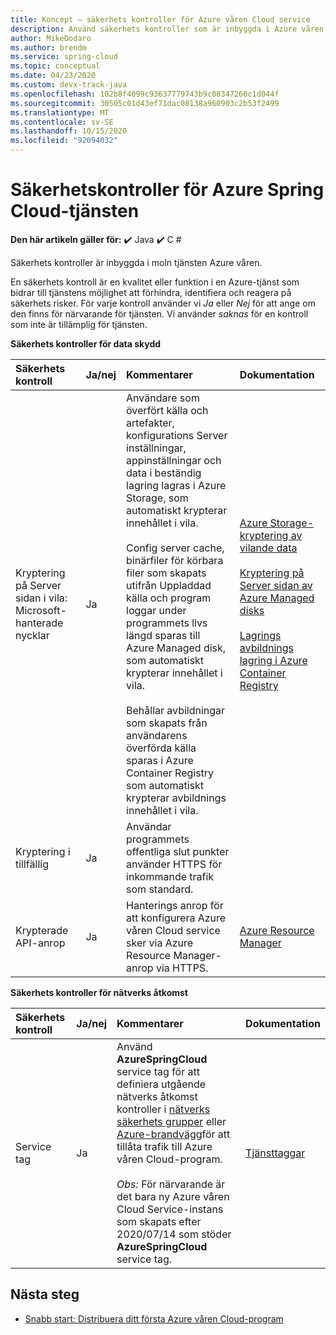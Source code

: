 ```yaml
---
title: Koncept – säkerhets kontroller för Azure våren Cloud service
description: Använd säkerhets kontroller som är inbyggda i Azure våren Cloud service.
author: MikeDodaro
ms.author: brendm
ms.service: spring-cloud
ms.topic: conceptual
ms.date: 04/23/2020
ms.custom: devx-track-java
ms.openlocfilehash: 102b8f4099c93637779743b9c08347266c1d044f
ms.sourcegitcommit: 30505c01d43ef71dac08138a960903c2b53f2499
ms.translationtype: MT
ms.contentlocale: sv-SE
ms.lasthandoff: 10/15/2020
ms.locfileid: "92094032"
---
```

# <a name="security-controls-for-azure-spring-cloud-service"></a>Säkerhetskontroller för Azure Spring Cloud-tjänsten

**Den här artikeln gäller för:** ✔️ Java ✔️ C #

Säkerhets kontroller är inbyggda i moln tjänsten Azure våren.

En säkerhets kontroll är en kvalitet eller funktion i en Azure-tjänst som bidrar till tjänstens möjlighet att förhindra, identifiera och reagera på säkerhets risker.  För varje kontroll använder vi *Ja* eller *Nej* för att ange om den finns för närvarande för tjänsten.  Vi använder *saknas* för en kontroll som inte är tillämplig för tjänsten. 

**Säkerhets kontroller för data skydd**

| Säkerhets kontroll | Ja/nej | Kommentarer | Dokumentation |
|:-------------|:-------|:-------------------------------|:----------------------|
| Kryptering på Server sidan i vila: Microsoft-hanterade nycklar | Ja | Användare som överfört källa och artefakter, konfigurations Server inställningar, appinställningar och data i beständig lagring lagras i Azure Storage, som automatiskt krypterar innehållet i vila.<br><br>Config server cache, binärfiler för körbara filer som skapats utifrån Uppladdad källa och program loggar under programmets livs längd sparas till Azure Managed disk, som automatiskt krypterar innehållet i vila.<br><br>Behållar avbildningar som skapats från användarens överförda källa sparas i Azure Container Registry som automatiskt krypterar avbildnings innehållet i vila. | [Azure Storage-kryptering av vilande data](../storage/common/storage-service-encryption.md)<br><br>[Kryptering på Server sidan av Azure Managed disks](../virtual-machines/linux/disk-encryption.md)<br><br>[Lagrings avbildnings lagring i Azure Container Registry](../container-registry/container-registry-storage.md) |
| Kryptering i tillfällig | Ja | Användar programmets offentliga slut punkter använder HTTPS för inkommande trafik som standard. |  |
| Krypterade API-anrop | Ja | Hanterings anrop för att konfigurera Azure våren Cloud service sker via Azure Resource Manager-anrop via HTTPS. | [Azure Resource Manager](../azure-resource-manager/index.yml) |

**Säkerhets kontroller för nätverks åtkomst**

| Säkerhets kontroll | Ja/nej | Kommentarer | Dokumentation |
|:-------------|:-------|:-------------------------------|:----------------------|
| Service tag | Ja | Använd **AzureSpringCloud** service tag för att definiera utgående nätverks åtkomst kontroller i [nätverks säkerhets grupper](../virtual-network/network-security-groups-overview.md#security-rules) eller [Azure-brandvägg](../firewall/service-tags.md)för att tillåta trafik till Azure våren Cloud-program.<br><br>*Obs:* För närvarande är det bara ny Azure våren Cloud Service-instans som skapats efter 2020/07/14 som stöder **AzureSpringCloud** service tag. | [Tjänsttaggar](../virtual-network/service-tags-overview.md) |

## <a name="next-steps"></a>Nästa steg

* [Snabb start: Distribuera ditt första Azure våren Cloud-program](spring-cloud-quickstart.md)